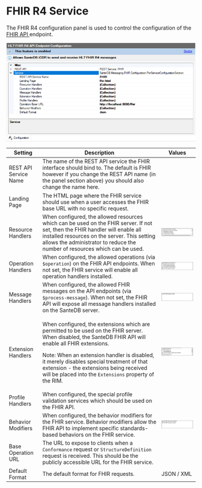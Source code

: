# FHIR R4 Service

The FHIR R4 configuration panel is used to control the configuration of the [FHIR API ](../../../../extending-santedb/service-apis/hl7-fhir/)endpoint.

![](<../../../../../.gitbook/assets/image (421).png>)

| Setting               | Description                                                                                                                                                                                                                                                                                                                                                                   | Values                                                |
| --------------------- | ----------------------------------------------------------------------------------------------------------------------------------------------------------------------------------------------------------------------------------------------------------------------------------------------------------------------------------------------------------------------------- | ----------------------------------------------------- |
| REST API Service Name | The name of the REST API service the FHIR interface should bind to. The default is FHIR however if you change the REST API name (in the panel section above) you should also change the name here.                                                                                                                                                                            |                                                       |
| Landing Page          | The HTML page where the FHIR service should use when a user accesses the FHIR base URL with no specific request.                                                                                                                                                                                                                                                              |                                                       |
| Resource Handlers     | When configured, the allowed resources which can be used on the FHIR server. If not set, then the FHIR handler will enable all installed resources on the server. This setting allows the administrator to reduce the number of resources which can be used.                                                                                                                  | ![](<../../../../../.gitbook/assets/image (417).png>) |
| Operation Handlers    | When configured, the allowed operations (via `$operation`) on the FHIR API endpoints. When not set, the FHIR service will enable all operation handlers installed.                                                                                                                                                                                                            | ![](<../../../../../.gitbook/assets/image (419).png>) |
| Message Handlers      | When configured, the allowed FHIR messages on the API endpoints (via `$process-message`). When not set, the FHIR API will expose all message handlers installed on the SanteDB server.                                                                                                                                                                                        | ![](<../../../../../.gitbook/assets/image (418).png>) |
| Extension Handlers    | <p>When configured, the extensions which are permitted to be used on the FHIR server. When disabled, the SanteDB FHIR API will enable all FHIR extensions.</p><p>Note: When an extension handler is disabled, it merely disables special treatment of that extension - the extensions being received will be placed into the <code>Extensions</code> property of the RIM.</p> | ![](<../../../../../.gitbook/assets/image (428).png>) |
| Profile Handlers      | When configured, the special profile validation services which should be used on the FHIR API.                                                                                                                                                                                                                                                                                |                                                       |
| Behavior Modifiers    | When configured, the behavior modifiers for the FHIR service. Behavior modifiers allow the FHIR API to implement specific standards-based behaviors on the FHIR service.                                                                                                                                                                                                      | ![](<../../../../../.gitbook/assets/image (427).png>) |
| Base Operation URL    | The URL to expose to clients when a `Conformance` request or `StructureDefinition` request is received. This should be the publicly accessible URL for the FHIR service.                                                                                                                                                                                                      |                                                       |
| Default Format        | The default format for FHIR requests.                                                                                                                                                                                                                                                                                                                                         | JSON / XML                                            |
